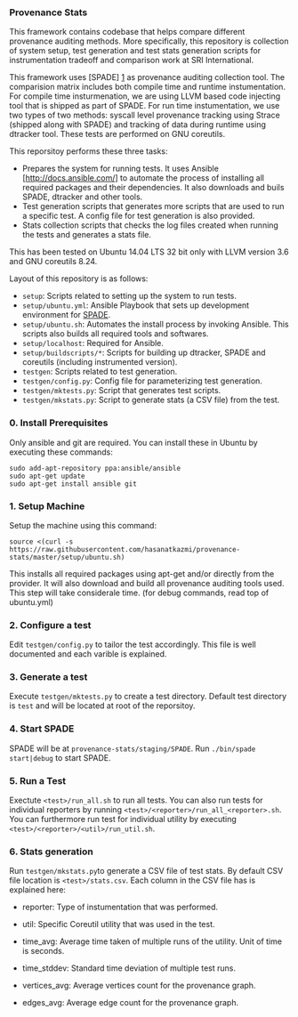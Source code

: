 ### Provenance Stats

This framework contains codebase that helps compare different provenance auditing methods. More specifically, this repository is collection of system setup, test generation and test stats generation scripts for instrumentation tradeoff and comparison work at SRI International. 

This framework uses [SPADE] [1] as provenance auditing collection tool. The comparision matrix includes both compile time and runtime instumentation. For compile time insturmenation, we are using LLVM based code injecting tool that is shipped as part of SPADE. For run time instumentation, we use two types of two methods: syscall level provenance tracking using Strace (shipped along with SPADE) and tracking of data during runtime using dtracker tool. These tests are performed on GNU coreutils.

This reporsitoy performs these three tasks:
- Prepares the system for running tests. It uses Ansible [http://docs.ansible.com/] to automate the process of installing all required packages and their dependencies. It also downloads and buils SPADE, dtracker and other tools.
- Test generation scripts that generates more scripts that are used to run a specific test. A config file for test generation is also provided.
- Stats collection scripts that checks the log files created when running the tests and generates a stats file.

This has been tested on Ubuntu 14.04 LTS 32 bit only with LLVM version 3.6 and GNU coreutils 8.24.

Layout of this repository is as follows:

- `setup`: Scripts related to setting up the system to run tests.
- `setup/ubuntu.yml`: Ansible Playbook that sets up development environment for [SPADE][1].
- `setup/ubuntu.sh`: Automates the install process by invoking Ansible. This scripts also builds all required tools and softwares.
- `setup/localhost`: Required for Ansible.
- `setup/buildscripts/*`: Scripts for building up dtracker, SPADE and coreutils (including instrumented version).
- `testgen`: Scripts related to test generation.
- `testgen/config.py`: Config file for parameterizing test generation.
- `testgen/mktests.py`: Script that generates test scripts.
- `testgen/mkstats.py`: Script to generate stats (a CSV file) from the test.

### 0. Install Prerequisites

Only ansible and git are required. You can install these in Ubuntu by executing these commands:

```
sudo add-apt-repository ppa:ansible/ansible
sudo apt-get update
sudo apt-get install ansible git
```

### 1. Setup Machine

Setup the machine using this command:
```
source <(curl -s https://raw.githubusercontent.com/hasanatkazmi/provenance-stats/master/setup/ubuntu.sh)
```
This installs all required packages using apt-get and/or directly from the provider. It will also download and build all provenance auditing tools used. This step will take considerale time.
(for debug commands, read top of ubuntu.yml)

### 2. Configure a test

Edit `testgen/config.py` to tailor the test accordingly. This file is well documented and each varible is explained.

### 3. Generate a test

Execute `testgen/mktests.py` to create a test directory. Default test directory is `test` and will be located at root of the reporsitoy.

### 4. Start SPADE

SPADE will be at `provenance-stats/staging/SPADE`. Run `./bin/spade start|debug` to start SPADE.

### 5. Run a Test

Exectute `<test>/run_all.sh` to run all tests. You can also run tests for individual reporters by running `<test>/<reporter>/run_all_<reporter>.sh`. You can furthermore run test for individual utility by executing `<test>/<reporter>/<util>/run_util.sh`.

### 6. Stats generation     

Run `testgen/mkstats.py`to generate a CSV file of test stats. By default CSV file location is `<test>/stats.csv`. Each column in the CSV file has is explained here:
- reporter: Type of instumentation that was performed.
- util: Specific Coreutil utility that was used in the test.
- time_avg: Average time taken of multiple runs of the utility. Unit of time is seconds.
- time_stddev: Standard time deviation of multiple test runs.
- vertices_avg: Average vertices count for the provenance graph.
- edges_avg: Average edge count for the provenance graph.

  [1]: https://github.com/ashish-gehani/SPADE

  
